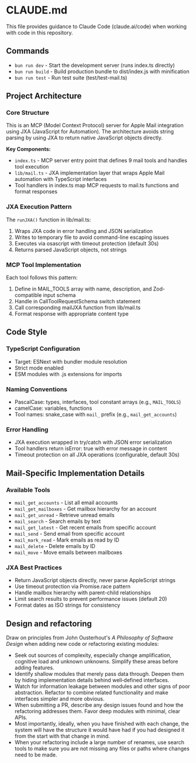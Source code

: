 # CLAUDE.md

This file provides guidance to Claude Code (claude.ai/code) when working with code in this repository.

## Commands
- `bun run dev` - Start the development server (runs index.ts directly)
- `bun run build` - Build production bundle to dist/index.js with minification
- `bun run test` - Run test suite (test/test-mail.ts)

## Project Architecture

### Core Structure
This is an MCP (Model Context Protocol) server for Apple Mail integration using JXA (JavaScript for Automation). The architecture avoids string parsing by using JXA to return native JavaScript objects directly.

**Key Components:**
- `index.ts` - MCP server entry point that defines 9 mail tools and handles tool execution
- `lib/mail.ts` - JXA implementation layer that wraps Apple Mail automation with TypeScript interfaces
- Tool handlers in index.ts map MCP requests to mail.ts functions and format responses

### JXA Execution Pattern
The `runJXA()` function in lib/mail.ts:
1. Wraps JXA code in error handling and JSON serialization
2. Writes to temporary file to avoid command-line escaping issues
3. Executes via osascript with timeout protection (default 30s)
4. Returns parsed JavaScript objects, not strings

### MCP Tool Implementation
Each tool follows this pattern:
1. Define in MAIL_TOOLS array with name, description, and Zod-compatible input schema
2. Handle in CallToolRequestSchema switch statement
3. Call corresponding mailJXA function from lib/mail.ts
4. Format response with appropriate content type

## Code Style

### TypeScript Configuration
- Target: ESNext with bundler module resolution
- Strict mode enabled
- ESM modules with .js extensions for imports

### Naming Conventions
- PascalCase: types, interfaces, tool constant arrays (e.g., `MAIL_TOOLS`)
- camelCase: variables, functions
- Tool names: snake_case with `mail_` prefix (e.g., `mail_get_accounts`)

### Error Handling
- JXA execution wrapped in try/catch with JSON error serialization
- Tool handlers return isError: true with error message in content
- Timeout protection on all JXA operations (configurable, default 30s)

## Mail-Specific Implementation Details

### Available Tools
- `mail_get_accounts` - List all email accounts
- `mail_get_mailboxes` - Get mailbox hierarchy for an account
- `mail_get_unread` - Retrieve unread emails
- `mail_search` - Search emails by text
- `mail_get_latest` - Get recent emails from specific account
- `mail_send` - Send email from specific account
- `mail_mark_read` - Mark emails as read by ID
- `mail_delete` - Delete emails by ID
- `mail_move` - Move emails between mailboxes

### JXA Best Practices
- Return JavaScript objects directly, never parse AppleScript strings
- Use timeout protection via Promise.race pattern
- Handle mailbox hierarchy with parent-child relationships
- Limit search results to prevent performance issues (default 20)
- Format dates as ISO strings for consistency



## Design and refactoring

Draw on principles from John Ousterhout's _A Philosophy of Software Design_ when
adding new code or refactoring existing modules:

- Seek out sources of complexity, especially change amplification, cognitive
  load and unknown unknowns. Simplify these areas before adding features.
- Identify shallow modules that merely pass data through. Deepen them by hiding
  implementation details behind well‑defined interfaces.
- Watch for information leakage between modules and other signs of poor
  abstraction. Refactor to combine related functionality and make interfaces
  simpler and more obvious.
- When submitting a PR, describe any design issues found and how the refactoring
  addresses them. Favor deep modules with minimal, clear APIs.
- Most importantly, ideally, when you have finished with each change, the system will have the structure it would have had if you had designed it from the start with that change in mind.
- When your refactoring include a large number of renames, use search tools to make sure you are not missing any files or paths where changes need to be made.
